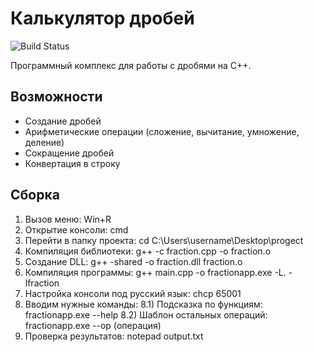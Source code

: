# Калькулятор дробей
![Build Status](https://github.com/Jenyatta/Lab2/actions/workflows/build.yml/badge.svg)

Программный комплекс для работы с дробями на C++.

## Возможности
- Создание дробей
- Арифметические операции (сложение, вычитание, умножение, деление)
- Сокращение дробей
- Конвертация в строку

## Сборка
1) Вызов меню: Win+R 
2) Открытие консоли: cmd
3) Перейти в папку проекта: cd C:\Users\username\Desktop\progect 
4) Компиляция библиотеки: g++ -c fraction.cpp -o fraction.o
5) Создание DLL: g++ -shared -o fraction.dll fraction.o
6) Компиляция программы: g++ main.cpp -o fractionapp.exe -L. -lfraction
7) Настройка консоли под русский язык: chcp 65001
8) Вводим нужные команды:
 8.1) Подсказка по функциям: fractionapp.exe --help
 8.2) Шаблон остальных операций: fractionapp.exe --op (операция)
9) Проверка результатов: notepad output.txt
